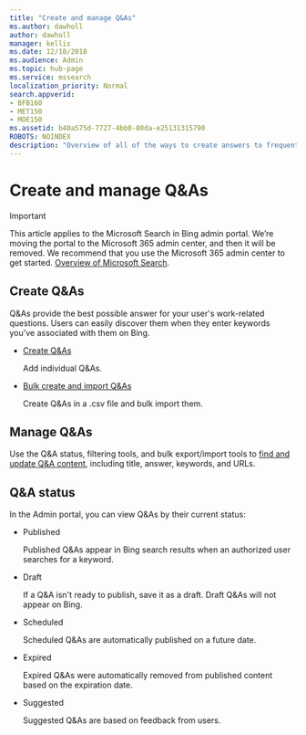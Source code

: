 ```yaml
---
title: "Create and manage Q&As"
ms.author: dawholl
author: dawholl
manager: kellis
ms.date: 12/18/2018
ms.audience: Admin
ms.topic: hub-page
ms.service: mssearch
localization_priority: Normal
search.appverid:
- BFB160
- MET150
- MOE150
ms.assetid: b40a575d-7727-4bb0-80da-e25131315790
ROBOTS: NOINDEX
description: "Overview of all of the ways to create answers to frequently asked questions in the Microsoft Search Admin portal"
---
```


# Create and manage Q&As

> [!IMPORTANT]
> This article applies to the Microsoft Search in Bing admin portal. We’re moving the portal to the Microsoft 365 admin center, and then it will be removed. We recommend that you use the Microsoft 365 admin center to get started. [Overview of Microsoft Search](overview-microsoft-search.md).
    
## Create Q&As

Q&As provide the best possible answer for your user's work-related questions. Users can easily discover them when they enter keywords you've associated with them on Bing.
  
- [Create Q&As](create-qas.md)
    
    Add individual Q&As.
    
- [Bulk create and import Q&As](bulk-create-qas.md)
    
    Create Q&As in a .csv file and bulk import them.
    
## Manage Q&As

Use the Q&A status, filtering tools, and bulk export/import tools to [find and update Q&A content](manage-qas.md), including title, answer, keywords, and URLs.
  
## Q&A status

In the Admin portal, you can view Q&As by their current status:
  
- Published
    
    Published Q&As appear in Bing search results when an authorized user searches for a keyword.
    
- Draft
    
    If a Q&A isn't ready to publish, save it as a draft. Draft Q&As will not appear on Bing.
    
- Scheduled
    
    Scheduled Q&As are automatically published on a future date.
    
- Expired
    
    Expired Q&As were automatically removed from published content based on the expiration date.
    
- Suggested
    
    Suggested Q&As are based on feedback from users.

  

